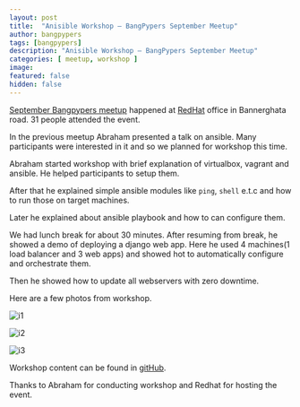 ```yaml
---
layout: post
title:  "Anisible Workshop – BangPypers September Meetup"
author: bangpypers
tags: [bangpypers]
description: "Anisible Workshop – BangPypers September Meetup"
categories: [ meetup, workshop ]
image:
featured: false
hidden: false
---
```


[September Bangpypers meetup](http://www.meetup.com/BangPypers/events/225109014/) happened at [RedHat][] office in Bannerghata road. 31 people attended the event.

In the previous meetup Abraham presented a talk on ansible. Many participants were interested in it and so we planned for workshop this time.

Abraham started workshop with brief explanation of virtualbox, vagrant and ansible. He helped participants to setup them.

After that he explained simple ansible modules like `ping`, `shell` e.t.c and how to run those on target machines.

Later he explained about ansible playbook and how to can configure them.

We had lunch break for about 30 minutes. After resuming from break, he showed a demo of deploying a django web app. Here he used 4 machines(1 load balancer and 3 web apps) and showed hot to automatically configure and orchestrate them.

Then he showed how to update all webservers with zero downtime.

Here are a few photos from workshop.

![i1](http://photos4.meetupstatic.com/photos/event/d/8/a/f/highres_454255471.jpeg)

![i2](http://photos4.meetupstatic.com/photos/event/d/8/c/1/highres_454255489.jpeg)

![i3](http://photos1.meetupstatic.com/photos/event/d/8/d/8/highres_454255512.jpeg)

Workshop content can be found in [gitHub][].


Thanks to Abraham for conducting workshop and Redhat for hosting the event.


[Redhat]: https://www.redhat.com
[github]: https://github.com/abrahamvarricatt/ansible-demo-debug
[abraham]: https://in.linkedin.com/in/abrahamvarricatt

